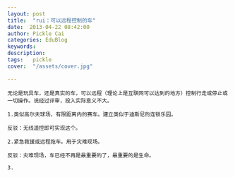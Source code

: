 ```yaml
---
layout: post  
title:  "rui：可以远程控制的车"
date:  2013-04-22 08:42:00
author: Pickle Cai  
categories: EduBlog  
keywords: 
description:   
tags:	pickle   
cover:  "/assets/cover.jpg"  

---
```


	无论是玩具车，还是真实的车，可以远程（理论上是互联网可以达到的地方）控制行走或停止或一切操作。说经过评审，投入实际意义不大。

	1.类似高尔夫球场，有限距离内的赛车。建立类似于迪斯尼的连锁乐园。

	反驳：无线遥控即可实现这个。

	2.紧急救援或远程拖车。用于灾难现场。

	反驳：灾难现场，车已经不再是最重要的了，最重要的是生命。

	3.

	 



		    
